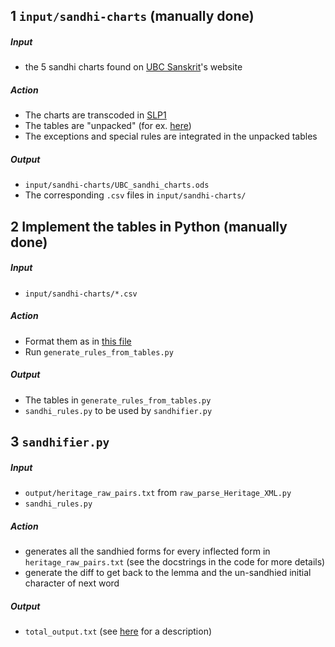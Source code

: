 ## 1 `input/sandhi-charts` (manually done)

##### Input
 - the 5 sandhi charts found on [UBC Sanskrit](https://ubcsanskrit.ca/lesson3/sandhicharts.html)'s website
 
##### Action
 - The charts are transcoded in [SLP1](https://en.wikipedia.org/wiki/SLP1)
 - The tables are "unpacked" (for ex. [here](../input/sandhi-charts/UBC_sandhi_charts_vowels.csv))
 - The exceptions and special rules are integrated in the unpacked tables

##### Output
 - `input/sandhi-charts/UBC_sandhi_charts.ods`
 - The corresponding `.csv` files in `input/sandhi-charts/`

## 2 Implement the tables in Python (manually done)

##### Input
 - `input/sandhi-charts/*.csv`

##### Action
 - Format them as in [this file](./generate_rules_from_tables.py#69)
 - Run `generate_rules_from_tables.py`

##### Output
 - The tables in `generate_rules_from_tables.py`
 - `sandhi_rules.py` to be used by `sandhifier.py`

## 3 `sandhifier.py`

##### Input
 - `output/heritage_raw_pairs.txt` from `raw_parse_Heritage_XML.py`
 - `sandhi_rules.py`

##### Action
 - generates all the sandhied forms for every inflected form in `heritage_raw_pairs.txt` (see the docstrings in the code for more details)
 - generate the diff to get back to the lemma and the un-sandhied initial character of next word

##### Output
 - `total_output.txt` (see [here](../README.md) for a description)

